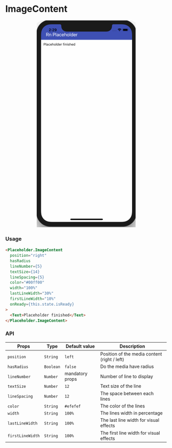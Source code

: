 # ImageContent

<p align="center">
  <img src="./images/imagecontent.gif" />
</p>

### Usage

```html
<Placeholder.ImageContent
  position="right"
  hasRadius
  lineNumber={5}
  textSize={14}
  lineSpacing={5}
  color="#00ff00"
  width="100%"
  lastLineWidth="30%"
  firstLineWidth="10%"
  onReady={this.state.isReady}
>
  <Text>Placeholder finished</Text>
</Placeholder.ImageContent>
```

### API

| Props            | Type      | Default value   | Description                                  |
| ---------------- | --------- | --------------- | -------------------------------------------- |
| `position`       | `String`  | `left`          | Position of the media content (right / left) |
| `hasRadius`      | `Boolean` | `false`         | Do the media have radius                     |
| `lineNumber`     | `Number`  | mandatory props | Number of line to display                    |
| `textSize`       | `Number`  | `12`            | Text size of the line                        |
| `lineSpacing`    | `Number`  | `12`            | The space between each lines                 |
| `color`          | `String`  | `#efefef`       | The color of the lines                       |
| `width`          | `String`  | `100%`          | The lines width in percentage                |
| `lastLineWidth`  | `String`  | `100%`          | The last line width for visual effects       |
| `firstLineWidth` | `String`  | `100%`          | The first line width for visual effects      |
